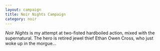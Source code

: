 ```yaml
---
layout: campaign
title: Noir Nights Campaign
category: noir
---
```


*Noir Nights* is my attempt at two-fisted hardboiled action, mixed with the supernatural. The hero is retired jewel thief Ethan Owen Cross, who just woke up in the morgue...
